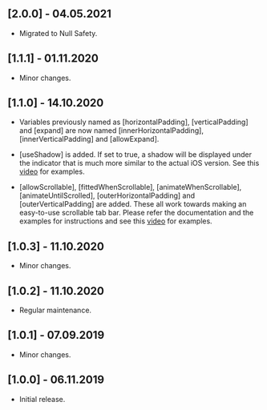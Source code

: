 ## [2.0.0] - 04.05.2021

* Migrated to Null Safety.

## [1.1.1] - 01.11.2020

* Minor changes.

## [1.1.0] - 14.10.2020

* Variables previously named as [horizontalPadding], [verticalPadding] and [expand] are now named [innerHorizontalPadding], [innerVerticalPadding] and [allowExpand]. 

* [useShadow] is added. If set to true, a shadow will be displayed under the indicator that is much more similar to the actual iOS version. See this 
  [video](https://youtu.be/rK_FhhJI0Og) for examples.

* [allowScrollable], [fittedWhenScrollable], [animateWhenScrollable], [animateUntilScrolled], [outerHorizontalPadding] and [outerVerticalPadding] are added.
  These all work towards making an easy-to-use scrollable tab bar. Please refer the documentation and the examples for instructions and see this 
  [video](https://youtu.be/rK_FhhJI0Og) for examples.
  
## [1.0.3] - 11.10.2020

* Minor changes.

## [1.0.2] - 11.10.2020

* Regular maintenance.

## [1.0.1] - 07.09.2019

* Minor changes.

## [1.0.0] - 06.11.2019

* Initial release.
